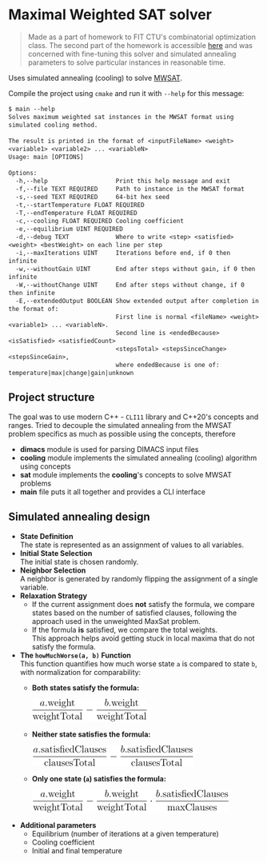 # Maximal Weighted SAT solver

> Made as a part of homework to FIT CTU's combinatorial optimization class.
> The second part of the homework is accessible [here](https://github.com/Finishxx/mwsat-solver-fine-tuning) and was concerned with
> fine-tuning this solver and simulated annealing parameters to solve particular
> instances in reasonable time.

Uses simulated annealing (cooling) to solve [MWSAT](https://en.wikipedia.org/wiki/Maximum_satisfiability_problem).

Compile the project using `cmake` and run it with `--help` for this message:
```
$ main --help
Solves maximum weighted sat instances in the MWSAT format using simulated cooling method.

The result is printed in the format of <inputFileName> <weight> <variable1> <variable2> ... <variableN>
Usage: main [OPTIONS]

Options:
  -h,--help                   Print this help message and exit
  -f,--file TEXT REQUIRED     Path to instance in the MWSAT format
  -s,--seed TEXT REQUIRED     64-bit hex seed
  -t,--startTemperature FLOAT REQUIRED
  -T,--endTemperature FLOAT REQUIRED
  -c,--cooling FLOAT REQUIRED Cooling coefficient
  -e,--equilibrium UINT REQUIRED
  -d,--debug TEXT             Where to write <step> <satisfied> <weight> <bestWeight> on each line per step
  -i,--maxIterations UINT     Iterations before end, if 0 then infinite
  -w,--withoutGain UINT       End after steps without gain, if 0 then infinite
  -W,--withoutChange UINT     End after steps without change, if 0 then infinite
  -E,--extendedOutput BOOLEAN Show extended output after completion in the format of: 
                              First line is normal <fileName> <weight> <variable1> ... <variableN>. 
                              Second line is <endedBecause> <isSatisfied> <satisfiedCount> 
                              <stepsTotal> <stepsSinceChange> <stepsSinceGain>, 
                              where endedBecause is one of: temperature|max|change|gain|unknown
```

## Project structure

The goal was to use modern C++ - `CLI11` library and C++20's concepts and ranges.
Tried to decouple the simulated annealing from the MWSAT problem specifics as much as possible using the concepts, therefore
- **dimacs** module is used for parsing DIMACS input files
- **cooling** module implements the simulated annealing (cooling) algorithm using concepts
- **sat** module implements the **cooling**'s concepts to solve MWSAT problems
- **main** file puts it all together and provides a CLI interface

## Simulated annealing design
- **State Definition**  
  The state is represented as an assignment of values to all variables.
- **Initial State Selection**  
  The initial state is chosen randomly.
- **Neighbor Selection**  
  A neighbor is generated by randomly flipping the assignment of a single variable.
- **Relaxation Strategy**
    - If the current assignment does **not** satisfy the formula, we compare states based on the number of satisfied clauses, following the approach used in the unweighted MaxSat problem.
    - If the formula **is** satisfied, we compare the total weights.  
      This approach helps avoid getting stuck in local maxima that do not satisfy the formula.
- **The `howMuchWorse(a, b)` Function**  
  This function quantifies how much worse state `a` is compared to state `b`, with normalization for comparability:
    - **Both states satisfy the formula:**
  
      ![satisfied](img/satisfied.png)
    - **Neither state satisfies the formula:**
  
      ![unsatisfied](img/unsatisfied.png)
    - **Only one state (`a`) satisfies the formula:**
  
      ![satisfied-unsatisfied](img/satisfied-unsatisfied.png)
- **Additional parameters**
  - Equilibrium (number of iterations at a given temperature)
  - Cooling coefficient
  - Initial and final temperature
